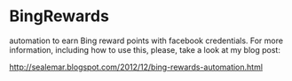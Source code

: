 BingRewards
===========

automation to earn Bing reward points with facebook credentials.
For more information, including how to use this, please, take a look at my blog post:

http://sealemar.blogspot.com/2012/12/bing-rewards-automation.html
